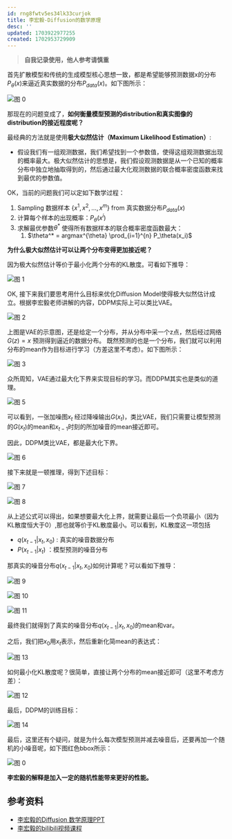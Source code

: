 ```yaml
---
id: rng8fwtv5es34lk33curjok
title: 李宏毅-Diffusion的数学原理
desc: ''
updated: 1703922977255
created: 1702953729909
---
```



> **自我记录使用，他人参考请慎重**



首先扩散模型和传统的生成模型核心思想一致，都是希望能够预测数据x的分布$P_\theta(x)$来逼近真实数据的分布$P_{data}(x)$。如下图所示：

![图 0](assets/images/8c6a8a38fc99be83a666254101dc9914bdd0e2027f19be1ab84da12812cf67b1.png)  

那现在的问题变成了，**如何衡量模型预测的distribution和真实图像的distribution的接近程度呢？**

最经典的方法就是使用**极大似然估计（Maximum Likelihood Estimation）**:
* 假设我们有一组观测数据，我们希望找到一个参数值，使得这组观测数据出现的概率最大。极大似然估计的思想是，我们假设观测数据是从一个已知的概率分布中独立地抽取得到的，然后通过最大化观测数据的联合概率密度函数来找到最优的参数值。

OK，当前的问题我们可以定如下数学过程：

1. Sampling 数据样本 {$x^1,x^2,\dots,x^m$} from 真实数据分布$P_{data}(x)$
2. 计算每个样本的出现概率：$P_\theta(x^i)$
3. 求解最优参数$\theta^*$ 使得所有数据样本的联合概率密度函数最大：
   1. $\theta^* = argmax^{\theta} \prod_{i=1}^{n} P_\theta(x_i)$


**为什么极大似然估计可以让两个分布变得更加接近呢？**

因为极大似然估计等价于最小化两个分布的KL散度。可看如下推导：

![图 1](assets/images/9e9ab8024f36db82496fb077858cbaa3144594d594d30ad13c69ef6f455f60f7.png)  



OK, 接下来我们要思考用什么目标来优化Diffusion Model使得极大似然估计成立。根据李宏毅老师讲解的内容，DDPM实际上可以类比VAE。

![图 2](assets/images/cb87a3465a35aaeac71f192b93f39ad561cf260a07ee03b96e20315d0dbc2dfc.png)  

上图是VAE的示意图，还是给定一个分布，并从分布中采一个z点，然后经过网络$G(z) = x$ 预测得到逼近的数据分布。 既然预测的也是一个分布，我们就可以利用分布的mean作为目标进行学习（方差这里不考虑）。如下图所示：

![图 3](assets/images/b70fb3ee94901d32037cbb8a1d71913e38d2ba52d2add0e2a5324153702693e0.png)  

众所周知，VAE通过最大化下界来实现目标的学习。而DDPM其实也是类似的道理。

![图 5](assets/images/aefaf17f3d8146e07c0bf105c9ba1ecf7591fe99ecabc311f48ffcc9b4b04165.png)  

可以看到，一张加噪图$x_t$ 经过降噪输出$G(x_t)$，类比VAE，我们只需要让模型预测的$G(x_t)$的mean和$x_{t-1}$时刻的所加噪音的mean接近即可。

因此，DDPM类比VAE，都是最大化下界。

![图 6](assets/images/404c5a57680e0bb49f73fe7c4224fdc9c2988ef408fcb0ca82e5c09a8ac62260.png)  

接下来就是一顿推理，得到下述目标：

![图 7](assets/images/115e5ffdeed074d5a32359d960f57ae901a18b7732d1d811330269f2120cd268.png)  

![图 8](assets/images/e37b1974ae65b2459db461867c582bff1fb37b112256591817020852b6f0381e.png)  

从上述公式可以得出，如果想要最大化上界，就需要让最后一个负项最小（因为KL散度恒大于0）,那也就等价于KL散度最小。可以看到，KL散度这一项包括
* $q(x_{t-1} | x_t, x_0)$ : 真实的噪音数据分布
* $P(x_{t-1} | x_t)$ ：模型预测的噪音分布

那真实的噪音分布$q(x_{t-1} | x_t, x_0)$如何计算呢？可以看如下推导：


![图 9](assets/images/c459f8ad562a2476cd096a3147f6c5940ff25a39bae33bb85fa22fe47742a489.png)  

![图 10](assets/images/b931400ee88934b4296b40bd884cb0e44158df5bdaba7cab720b212300dd281b.png)  


![图 11](assets/images/ea823cd04b946ae340504190ccfdc7a750028b1317de3d9fb1ad982479edd8d9.png)  

最终我们就得到了真实的噪音分布$q(x_{t-1} | x_t, x_0)$的mean和var。

之后，我们把$x_0$用$x_t$表示，然后重新化简mean的表达式：

![图 13](assets/images/29bfd0ad25e17d05718cadab88218cbfe995a18a4c318a4f5baf0ec096dddc99.png)  



如何最小化KL散度呢？很简单，直接让两个分布的mean接近即可（这里不考虑方差）：

![图 12](assets/images/75aa36018500547e36410cd08ea6fc9186151f923eee4a7db4a649b53161fb2f.png)  


最后，DDPM的训练目标：

![图 14](assets/images/a9b27c1b76ee7ec0f53b57db1c56c98f742caf27ee717c103d3fa55cae37aae2.png)  


最后，这里还有个疑问，就是为什么每次模型预测并减去噪音后，还要再加一个随机的小噪音呢，如下图红色bbox所示：

![图 0](assets/images/ccd9a8225e5f2f9a6db6ffd43c1a9013ab2d67742d27cd01c6a202afe9a0ecee.png)  


**李宏毅的解释是加入一定的随机性能带来更好的性能。** 





## 参考资料

* [李宏毅的Diffusion 数学原理PPT](https://readpaper.com/pdf-annotate/note?pdfId=4751710721880883201&noteId=2111872917512679936) 
* [李宏毅的bilibili视频课程](https://www.bilibili.com/video/BV1734y1c7Hb/?spm_id_from=333.337.search-card.all.click&vd_source=45b600ad98b8c54b21b9561915c1ba61)